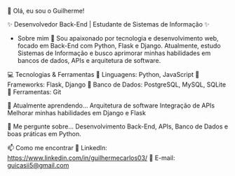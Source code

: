 👋 Olá, eu sou o Guilherme!

✨ Desenvolvedor Back-End | Estudante de Sistemas de Informação ✨

- Sobre mim
 🚀 Sou apaixonado por tecnologia e desenvolvimento web, focado em Back-End com Python, Flask e Django.
  Atualmente, estudo Sistemas de Informação e busco aprimorar minhas habilidades em bancos de dados, APIs e arquitetura de software.
  
💻 Tecnologias & Ferramentas
  🔹 Linguagens: Python, JavaScript
  🔹 Frameworks: Flask, Django
  🔹 Banco de Dados: PostgreSQL, MySQL, SQLite
  🔹 Ferramentas: Git
  
🌱 Atualmente aprendendo...
    Arquitetura de software
    Integração de APIs
    Melhorar minhas habilidades em Django e Flask
    
💬 Me pergunte sobre...
    Desenvolvimento Back-End, APIs, Banco de Dados e boas práticas em Python.
    
📫 Como me encontrar
💼 LinkedIn: https://www.linkedin.com/in/guilhermecarlos03/
📧 E-mail: guicasii5@gmail.com

